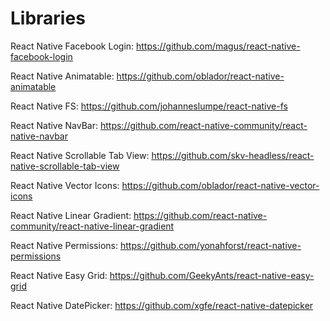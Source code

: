 # Libraries

React Native Facebook Login: https://github.com/magus/react-native-facebook-login

React Native Animatable: https://github.com/oblador/react-native-animatable

React Native FS: https://github.com/johanneslumpe/react-native-fs

React Native NavBar: https://github.com/react-native-community/react-native-navbar

React Native Scrollable Tab View: https://github.com/skv-headless/react-native-scrollable-tab-view

React Native Vector Icons: https://github.com/oblador/react-native-vector-icons

React Native Linear Gradient: https://github.com/react-native-community/react-native-linear-gradient

React Native Permissions: https://github.com/yonahforst/react-native-permissions

React Native Easy Grid: https://github.com/GeekyAnts/react-native-easy-grid

React Native DatePicker: https://github.com/xgfe/react-native-datepicker
